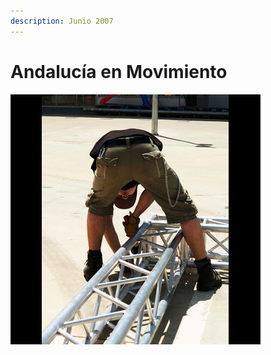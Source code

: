 ```yaml
---
description: Junio 2007
---
```


# Andalucía en Movimiento

![](../../.gitbook/assets/emotique-2007-05-andalucia-gira-6-.jpg)



